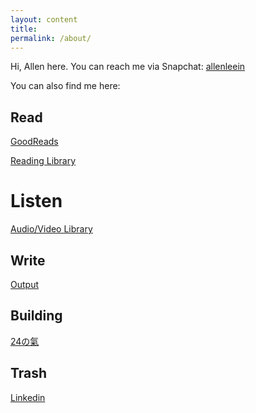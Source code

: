 ```yaml
---
layout: content
title: 
permalink: /about/
---
```


Hi, Allen here. You can reach me via Snapchat: [allenleein](https://www.snapchat.com/add/allenleein)

You can also find me here:

## Read

[GoodReads](https://www.goodreads.com/user/show/20146841-allen)

[Reading Library](https://allenleein.github.io/brains/read/)


# Listen

[Audio/Video Library](https://allenleein.github.io/brains/listen/)

## Write

[Output](https://allenleein.github.io/brains/output/)


## Building

[24の氣](https://www.producthunt.com/upcoming/24-24-energy)


## Trash

[Linkedin](https://www.linkedin.com/in/allen-lee-52b16378/)








